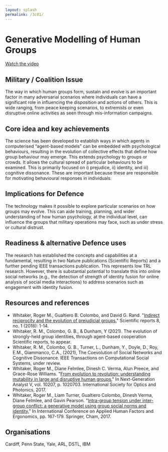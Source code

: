 ```yaml
---
layout: splash
permalink: /3c01/
---
```


# Generative Modelling of Human Groups

[Watch the video](https://ibm.box.com/v/Showcase-3c01-video)

## Military / Coalition Issue
The way in which human groups form, sustain and evolve is an important factor in many adversarial scenarios where individuals can have a significant role in influencing the disposition and actions of others. This is wide ranging, from peace keeping scenarios, to extremists or even disruptive online activities as seen through mis-information campaigns. 

## Core idea and key achievements
The science has been developed to establish ways in which agents in computerised “agent-based models” can be embedded with psychological behaviours, resulting in the evolution of collective effects that define how group behaviour may emerge. This extends psychology to groups or crowds. It allows the cultural spread of particular behaviours to be examined. This is primarily focused on i) prejudice, ii) identity, and iii) cognitive dissonance. These are important because these are responsible for motivating behavioural responses in individuals.  

## Implications for Defence
The technology makes it possible to explore particular scenarios on how groups may evolve. This can aide training, planning, and wider understanding of how human psychology, at the individual level, can influence the groups that military operations may face, such as under stress or cultural distrust. 

## Readiness & alternative Defence uses
The research has established the concepts and capabilities at a fundamental, resulting in two Nature publications (Scientific Reports) and a further pending IEEE transactions publication. This represents low TRL research. However, there is substantial potential to translate this into online social networks (e.g., the detection of strength of identity fusion for online analysis of social media interactions) to address scenarios such as engagement with identity fusion. 

<!-- ![image info](/dais/achievements/images/1a02_figure1.jpg) -->

## Resources and references
* Whitaker, Roger M., Gualtiero B. Colombo, and David G. Rand. "[Indirect reciprocity and the evolution of prejudicial groups.](/doc-2768/)" Scientific reports 8, no. 1 (2018): 1-14.
* Whitaker, R. M., Colombo, G. B., & Dunham, Y (2021). The evolution of strongly-held group identities, through agent-based cooperation Scientific reports, to appear.
* Whitaker, R. M.,  Colombo, G. B.,  Turner, L.,  Dunham, Y., Doyle, D., Roy, E.M.,  Giammanco, C.A.,  (2021), The Coevolution of Social Networks and Cognitive Dissonance. IEEE Transactions on Computational Social Systems, under review. 
* Whitaker, Roger M., Diane Felmlee, Dinesh C. Verma, Alun Preece, and Grace-Rose Williams. "[From evolution to revolution: understanding mutability in large and disruptive human groups.](/doc-1021/)" In Next-Generation Analyst V, vol. 10207, p. 1020703. International Society for Optics and Photonics, 2017.
* Whitaker, Roger M., Liam Turner, Gualtiero Colombo, Dinesh Verma, Diane Felmlee, and Gavin Pearson. "[Intra-group tension under inter-group conflict: a generative model using group social norms and identity.](/doc-1286/)" In International Conference on Applied Human Factors and Ergonomics, pp. 167-179. Springer, Cham, 2017.


## Organisations
Cardiff, Penn State, Yale, ARL, DSTL, IBM  


